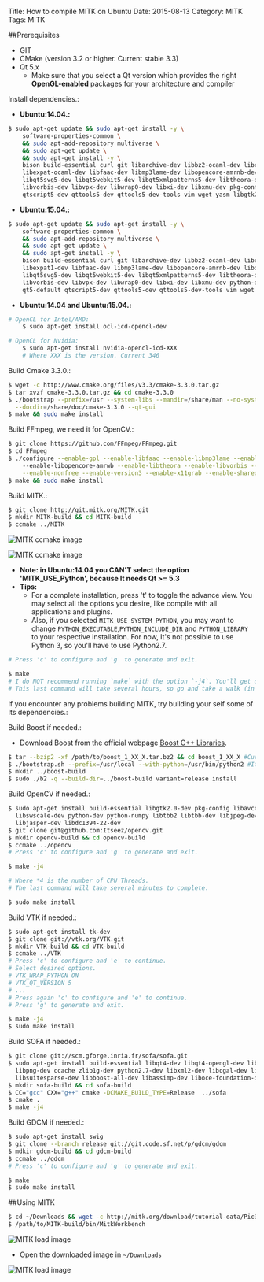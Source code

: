 Title: How to compile MITK on Ubuntu
Date: 2015-08-13
Category: MITK
Tags: MITK

##Prerequisites

- GIT
- CMake (version 3.2 or higher. Current stable 3.3)
- Qt 5.x
    - Make sure that you select a Qt version which provides the right **OpenGL-enabled** packages for your architecture and compiler

Install dependencies.:

* **Ubuntu:14.04.:**

```bash
$ sudo apt-get update && sudo apt-get install -y \
    software-properties-common \
    && sudo apt-add-repository multiverse \
    && sudo apt-get update \
    && sudo apt-get install -y \
    bison build-essential curl git libarchive-dev libbz2-ocaml-dev libcurl4-openssl-dev \
    libexpat-ocaml-dev libfaac-dev libmp3lame-dev libopencore-amrnb-dev libopencore-amrwb-dev \
    libqt5svg5-dev libqt5webkit5-dev libqt5xmlpatterns5-dev libtheora-dev libtiff5-dev \
    libvorbis-dev libvpx-dev libwrap0-dev libxi-dev libxmu-dev pkg-config qt5-default \
    qtscript5-dev qttools5-dev qttools5-dev-tools vim wget yasm libgtk2.0-dev
```

* **Ubuntu:15.04.:**

```bash
$ sudo apt-get update && sudo apt-get install -y \
    software-properties-common \
    && sudo apt-add-repository multiverse \
    && sudo apt-get update \
    && sudo apt-get install -y \
    bison build-essential curl git libarchive-dev libbz2-ocaml-dev libcurl4-openssl-dev \
    libexpat1-dev libfaac-dev libmp3lame-dev libopencore-amrnb-dev libopencore-amrwb-dev \
    libqt5svg5-dev libqt5webkit5-dev libqt5xmlpatterns5-dev libtheora-dev libtiff5-dev \
    libvorbis-dev libvpx-dev libwrap0-dev libxi-dev libxmu-dev python-dev pkg-config \
    qt5-default qtscript5-dev qttools5-dev qttools5-dev-tools vim wget yasm libgtk2.0-dev
```

* **Ubuntu:14.04 and Ubuntu:15.04.:**

```bash
# OpenCL for Intel/AMD:
	$ sudo apt-get install ocl-icd-opencl-dev

# OpenCL for Nvidia:
	$ sudo apt-get install nvidia-opencl-icd-XXX
	# Where XXX is the version. Current 346
```

Build Cmake 3.3.0.:

```bash
$ wget -c http://www.cmake.org/files/v3.3/cmake-3.3.0.tar.gz
$ tar xvzf cmake-3.3.0.tar.gz && cd cmake-3.3.0
$ ./bootstrap --prefix=/usr --system-libs --mandir=/share/man --no-system-jsoncpp \
  --docdir=/share/doc/cmake-3.3.0 --qt-gui
$ make && sudo make install
```

Build FFmpeg, we need it for OpenCV.:

```bash
$ git clone https://github.com/FFmpeg/FFmpeg.git
$ cd FFmpeg
$ ./configure --enable-gpl --enable-libfaac --enable-libmp3lame --enable-libopencore-amrnb \ 
    --enable-libopencore-amrwb --enable-libtheora --enable-libvorbis --enable-libvpx \
    --enable-nonfree --enable-version3 --enable-x11grab --enable-shared --enable-pic
$ make && sudo make install
```

Build MITK.:

```bash
$ git clone http://git.mitk.org/MITK.git
$ mkdir MITK-build && cd MITK-build
$ ccmake ../MITK
```

![MITK ccmake image](images/Docker_Ubuntu_15.04_ccmake_MITK_001.png)

![MITK ccmake image](images/Docker_Ubuntu_15.04_ccmake_MITK_002.png)

* **Note: in Ubuntu:14.04 you CAN'T select the option 'MITK_USE_Python', because It needs Qt >= 5.3**
* **Tips:**
    - For a complete installation, press 't' to toggle the advance view. You may select all the options you desire, like compile with all applications and plugins.
    - Also, if you selected `MITK_USE_SYSTEM_PYTHON`, you may want to change `PYTHON_EXECUTABLE`,`PYTHON_INCLUDE_DIR` and `PYTHON_LIBRARY` to your respective installation. For now, It's not possible to use Python 3, so you'll have to use Python2.7.

```bash
# Press 'c' to configure and 'g' to generate and exit.

$ make
# I do NOT recommend running `make` with the option `-j4`. You'll get dependency related errors during the build.
# This last command will take several hours, so go and take a walk (in another city) :)
```

If you encounter any problems building MITK, try building your self some of Its dependencies.:

Build Boost if needed.:

- Download Boost from the official webpage <a href="http://www.boost.org/" target="_blank">Boost C++ Libraries</a>.

```bash
$ tar --bzip2 -xf /path/to/boost_1_XX_X.tar.bz2 && cd boost_1_XX_X #Current `boost_1_58_0`
$ ./bootstrap.sh --prefix=/usr/local --with-python=/usr/bin/python2 #It doesn't work with Python3
$ mkdir ../boost-build
$ sudo ./b2 -q --build-dir=../boost-build variant=release install
```

Build OpenCV if needed.:

```bash
$ sudo apt-get install build-essential libgtk2.0-dev pkg-config libavcodec-dev libavformat-dev \
  libswscale-dev python-dev python-numpy libtbb2 libtbb-dev libjpeg-dev libpng-dev libtiff-dev \
  libjasper-dev libdc1394-22-dev
$ git clone git@github.com:Itseez/opencv.git
$ mkdir opencv-build && cd opencv-build
$ ccmake ../opencv
# Press 'c' to configure and 'g' to generate and exit.

$ make -j4

# Where *4 is the number of CPU Threads.
# The last command will take several minutes to complete.

$ sudo make install
```

Build VTK if needed.:

```bash
$ sudo apt-get install tk-dev
$ git clone git://vtk.org/VTK.git
$ mkdir VTK-build && cd VTK-build
$ ccmake ../VTK
# Press 'c' to configure and 'e' to continue.
# Select desired options.
# VTK_WRAP_PYTHON ON
# VTK_QT_VERSION 5
# ...
# Press again 'c' to configure and 'e' to continue.
# Press 'g' to generate and exit.

$ make -j4
$ sudo make install
```

Build SOFA if needed.:

```bash
$ git clone git://scm.gforge.inria.fr/sofa/sofa.git
$ sudo apt-get install build-essential libqt4-dev libqt4-opengl-dev libglew-dev freeglut3-dev \
  libpng-dev ccache zlib1g-dev python2.7-dev libxml2-dev libcgal-dev libblas-dev liblapack-dev \
  libsuitesparse-dev libboost-all-dev libassimp-dev liboce-foundation-dev
$ mkdir sofa-build && cd sofa-build
$ CC="gcc" CXX="g++" cmake -DCMAKE_BUILD_TYPE=Release  ../sofa
$ cmake .
$ make -j4
```

Build GDCM if needed.:

```bash
$ sudo apt-get install swig
$ git clone --branch release git://git.code.sf.net/p/gdcm/gdcm
$ mdkir gdcm-build && cd gdcm-build
$ ccmake ../gdcm
# Press 'c' to configure and 'g' to generate and exit.

$ make
$ sudo make install
```

##Using MITK

```bash
$ cd ~/Downloads && wget -c http://mitk.org/download/tutorial-data/Pic3D.nrrd
$ /path/to/MITK-build/bin/MitkWorkbench
```

![MITK load image](images/MitkWorkbench_001.png)

* Open the downloaded image in `~/Downloads`

![MITK load image](images/MitkWorkbench_002.png)

